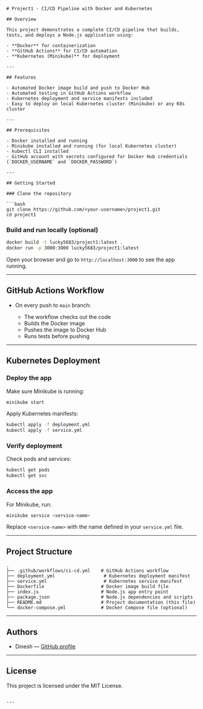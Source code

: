 

````markdow
# Project1 - CI/CD Pipeline with Docker and Kubernetes

## Overview

This project demonstrates a complete CI/CD pipeline that builds, tests, and deploys a Node.js application using:

- **Docker** for containerization  
- **GitHub Actions** for CI/CD automation  
- **Kubernetes (Minikube)** for deployment  

---

## Features

- Automated Docker image build and push to Docker Hub  
- Automated testing in GitHub Actions workflow  
- Kubernetes deployment and service manifests included  
- Easy to deploy on local Kubernetes cluster (Minikube) or any K8s cluster  

---

## Prerequisites

- Docker installed and running  
- Minikube installed and running (for local Kubernetes cluster)  
- kubectl CLI installed  
- GitHub account with secrets configured for Docker Hub credentials (`DOCKER_USERNAME` and `DOCKER_PASSWORD`)  

---

## Getting Started

### Clone the repository

```bash
git clone https://github.com/<your-username>/project1.git
cd project1
````

### Build and run locally (optional)

```bash
docker build -t lucky5683/project1:latest .
docker run -p 3000:3000 lucky5683/project1:latest
```

Open your browser and go to `http://localhost:3000` to see the app running.

---

## GitHub Actions Workflow

* On every push to `main` branch:

  * The workflow checks out the code
  * Builds the Docker image
  * Pushes the image to Docker Hub
  * Runs tests before pushing

---

## Kubernetes Deployment

### Deploy the app

Make sure Minikube is running:

```bash
minikube start
```

Apply Kubernetes manifests:

```bash
kubectl apply -f deployment.yml
kubectl apply -f service.yml
```

### Verify deployment

Check pods and services:

```bash
kubectl get pods
kubectl get svc
```

### Access the app

For Minikube, run:

```bash
minikube service <service-name>
```

Replace `<service-name>` with the name defined in your `service.yml` file.

---

## Project Structure

```
.
├── .github/workflows/ci-cd.yml    # GitHub Actions workflow
├── deployment.yml                  # Kubernetes deployment manifest
├── service.yml                     # Kubernetes service manifest
├── Dockerfile                     # Docker image build file
├── index.js                       # Node.js app entry point
├── package.json                   # Node.js dependencies and scripts
├── README.md                      # Project documentation (this file)
└── docker-compose.yml             # Docker Compose file (optional)
```

---

## Authors

* Dinesh — [GitHub profile](https://github.com/Lucky5683)
---

## License

This project is licensed under the MIT License.

```

---

```
